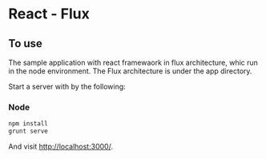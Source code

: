 
# React - Flux 


## To use

The sample application with react framewaork in flux architecture, whic run in the node environment. The Flux architecture is under the app directory. 

Start a server with by the following:

### Node

```sh
npm install
grunt serve
```

And visit <http://localhost:3000/>.
